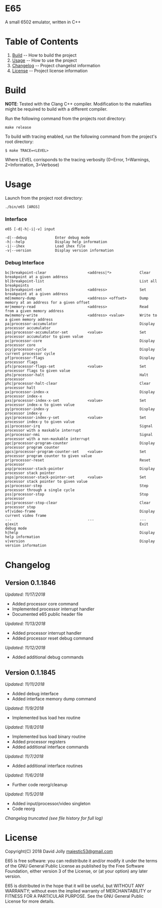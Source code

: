 E65
===

A small 6502 emulator, written in C++

Table of Contents
=================

1. [Build](https://github.com/majestic53/e65#build) -- How to build the project
2. [Usage](https://github.com/majestic53/e65#usage) -- How to use the project
3. [Changelog](https://github.com/majestic53/e65#changelog) -- Project changelist information
4. [License](https://github.com/majestic53/e65#license) -- Project license information

Build
=====

__NOTE__: Tested with the Clang C++ compiler. Modification to the makefiles might be required to build with a different compiler.

Run the following command from the projects root directory:

```
make release
```

To build with tracing enabled, run the following command from the project's root directory:

```
$ make TRACE=<LEVEL>
```

Where LEVEL corrisponds to the tracing verbosity (0=Error, 1=Warnings, 2=Information, 3=Verbose)

Usage
=====

Launch from the project root directory:

```
./bin/e65 [ARGS]
```

### Interface

```
e65 [-d|-h|-i|-v] input

-d|--debug             Enter debug mode
-h|--help              Display help information
-i|--ihex              Load ihex file
-v|--version           Display version information
```

### Debug Interface

```
bc|breakpoint-clear                   <address|*>             Clear breakpoint at a given address
bl|breakpoint-list                                            List all breakpoints
bs|breakpoint-set                     <address>               Set breakpoint at a given address
md|memory-dump                        <address> <offset>      Dump memory at an address for a given offset
mr|memory-read                        <address>               Read from a given memory address
mw|memory-write                       <address> <value>       Write to a given memory address
pa|processor-accumulator                                      Display processor accumulator
pas|processor-accumulator-set         <value>                 Set processor accumulator to given value
pc|processor-core                                             Display processor core
pcy|processor-cycle                                           Display current processor cycle
pf|processor-flags                                            Display processor flags
pfs|processor-flags-set               <value>                 Set processor flags to given value
phs|processor-halt                                            Halt processor
phc|processor-halt-clear                                      Clear processor halt
px|processor-index-x                                          Display processor index-x
pxs|processor-index-x-set             <value>                 Set processor index-x to given value
py|processor-index-y                                          Display processor index-y
pys|processor-index-y-set             <value>                 Set processor index-y to given value
pi|processor-irq                                              Signal processor with a maskable interrupt
pn|processor-nmi                                              Signal processor with a non-maskable interrupt
ppc|processor-program-counter                                 Display processor program counter
ppcs|processor-program-counter-set    <value>                 Set processor program counter to given value
pr|processor-reset                                            Reset processor
psp|processor-stack-pointer                                   Display processor stack pointer
psps|processor-stack-pointer-set      <value>                 Set processor stack pointer to given value
ps|processor-step                                             Step processor through a single cycle
pss|processor-stop                                            Stop processor
psc|processor-stop-clear                                      Clear processor stop
vf|video-frame                                                Display current video frame
---                                   ---                     ---
q|exit                                                        Exit debug mode
h|help                                                        Display help information
v|version                                                     Display version information
```

Changelog
=========

Version 0.1.1846
----------------
*Updated: 11/17/2018*

* Added processor core command
* Implemented processor interrupt handler
* Documented e65 public header file

*Updated: 11/13/2018*

* Added processor interrupt handler
* Added processor reset debug command

*Updated: 11/12/2018*

* Added additional debug commands

Version 0.1.1845
----------------
*Updated: 11/11/2018*

* Added debug interface
* Added interface memory dump command

*Updated: 11/9/2018*

* Implemented bus load hex routine

*Updated: 11/8/2018*

* Implemented bus load binary routine
* Added processor registers
* Added additional interface commands

*Updated: 11/7/2018*

* Added additional interface routines

*Updated: 11/6/2018*

* Further code reorg/cleanup

*Updated: 11/5/2018*

* Added input/processor/video singleton
* Code reorg

*Changelog truncated (see file history for full log)*

License
=======

Copyright(C) 2018 David Jolly <majestic53@gmail.com>

E65 is free software: you can redistribute it and/or modify
it under the terms of the GNU General Public License as published by
the Free Software Foundation, either version 3 of the License, or
(at your option) any later version.

E65 is distributed in the hope that it will be useful,
but WITHOUT ANY WARRANTY; without even the implied warranty of
MERCHANTABILITY or FITNESS FOR A PARTICULAR PURPOSE.  See the
GNU General Public License for more details.
